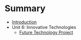 # Summary

* [Introduction](README.md)
* Unit 6: Innovative Technologies
   * [Future Technology Project](6a1futuretechnologyproject.md)

